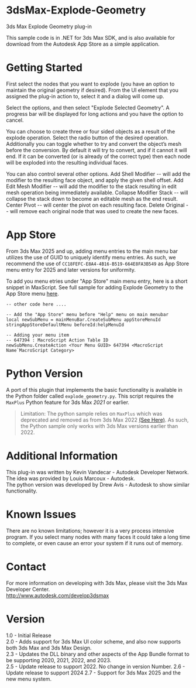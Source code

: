 3dsMax-Explode-Geometry
=======================

3ds Max Explode Geometry plug-in

This sample code is in .NET for 3ds Max SDK, and is also available for download from the Autodesk App Store as a simple application.


Getting Started
============
First select the nodes that you want to explode (you have an option to maintain the original geometry if desired). From
the UI element that you assigned the plug-in action to, select it and a dialog will come up.

Select the options, and then select "Explode Selected Geometry". A progress bar will be displayed for long actions and you have the option to cancel.

You can choose to create three or four sided objects as a result of the explode operation. Select the radio button of the desired operation. 
Additionally you can toggle whether to try and convert the object’s mesh before the conversion. By default it will try to convert, and if it cannot
it will end. If it can be converted (or is already of the correct type) then each node will be exploded into the resulting individual faces.

You can also control several other options.
Add Shell Modifier -- will add the modifier to the resulting face object, and apply the given shell offset.
Add Edit Mesh Modifier -- will add the modifier to the stack resulting in edit mesh operation being immediately available.
Collapse Modifier Stack -- will collapse the stack down to become an editable mesh as the end result.
Center Pivot -- will center the pivot on each resulting face.
Delete Original -- will remove each original node that was used to create the new faces.

App Store
==============
From 3ds Max 2025 and up, adding menu entries to the main menu bar utilizes the use of GUID to uniquely identify menu entries. As such, we recommend the use of `CC18FEFC-E8A4-4B16-B519-664E8FA3B549` as App Store menu entry for 2025 and later versions for uniformity.

To add you menu etries under "App Store" main menu entry, here is a short snippet in MaxScript. See full sample for adding Explode Geometry to the App Store menu [here](Bundle2/Contents/Post-Start-Up_Scripts/ADNGeometryExplodeSetupMenu2025.ms).

```ms
-- other code here ....

-- Add the "App Store" menu before "Help" menu on main menubar
local newSubMenu = mainMenuBar.CreateSubMenu appStoreMenuId stringAppStoreDefaultMenu beforeId:helpMenuId

-- Adding your menu item
-- 647394 : MacroScript Action Table ID
newSubMenu.CreateAction <Your Menu GUID> 647394 <MacroScript Name`MacroScript Category>
```

Python Version
==============
A port of this plugin that implements the basic functionality is available in the Python folder called `explode_geometry.py`.  This
script requires the `MaxPlus` Python feature for 3ds Max *2021* or earlier. 

> Limitation: The python sample relies on `MaxPlus` which was deprecated and removed as from 3ds Max 2022 [(See Here)](https://help.autodesk.com/view/MAXDEV/2023/ENU/?guid=MAXDEV_Python_what_s_new_in_3ds_max_python_api_html). As such, the Python sample only works with 3ds Max versions earlier than 2022.

Additional Information
=================
This plug-in was written by Kevin Vandecar - Autodesk Developer Network.  
The idea was provided by Louis Marcoux - Autodesk.  
The python version was developed by Drew Avis - Autodesk to show similar functionality.  

Known Issues
===========
There are no known limitations; however it is a very process intensive program. If you select many nodes with many faces it could take a long time
to complete, or even cause an error your system if it runs out of memory.

Contact
======
For more information on developing with 3ds Max, please visit the 3ds Max Developer Center.  
http://www.autodesk.com/develop3dsmax

Version
=======
1.0 - Initial Release  
2.0 - Adds support for 3ds Max UI color scheme, and also now supports both 3ds Max and 3ds Max Design.  
2.3 - Updates the DLL binary and other aspects of the App Bundle format to be supporting 2020, 2021, 2022, and 2023.  
2.5 - Update release to support 2022. No change in version Number.
2.6 - Update release to support 2024
2.7 - Support for 3ds Max 2025 and the new menu system.

